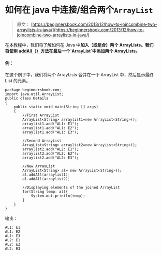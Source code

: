 # 如何在 java 中连接/组合两个`ArrayList`

> 原文： [https://beginnersbook.com/2013/12/how-to-joincombine-two-arraylists-in-java/](https://beginnersbook.com/2013/12/how-to-joincombine-two-arraylists-in-java/)

在本教程中，我们将了解如何在 Java 中**加入（或组合）两个 ArrayLists。我们将使用 [addAll（）](https://docs.oracle.com/javase/7/docs/api/java/util/ArrayList.html#addAll(java.util.Collection))方法在最后一个`ArrayList`中添加两个 ArrayLists。**

#### 例：

在这个例子中，我们将两个 ArrayLists 合并在一个 ArrayList 中，然后显示最终 List 的元素。

```
package beginnersbook.com;
import java.util.ArrayList;
public class Details
{
    public static void main(String [] args)
    {
        //First ArrayList
        ArrayList<String> arraylist1=new ArrayList<String>();
        arraylist1.add("AL1: E1");
        arraylist1.add("AL1: E2");
        arraylist1.add("AL1: E3");

        //Second ArrayList
        ArrayList<String> arraylist2=new ArrayList<String>();
        arraylist2.add("AL2: E1");
        arraylist2.add("AL2: E2");
        arraylist2.add("AL2: E3");

        //New ArrayList
        ArrayList<String> al= new ArrayList<String>();
        al.addAll(arraylist1);
        al.addAll(arraylist2);

        //Displaying elements of the joined ArrayList
        for(String temp: al){
            System.out.println(temp);
        }
    }
}
```

输出：

```
AL1: E1
AL1: E2
AL1: E3
AL2: E1
AL2: E2
AL2: E3
```